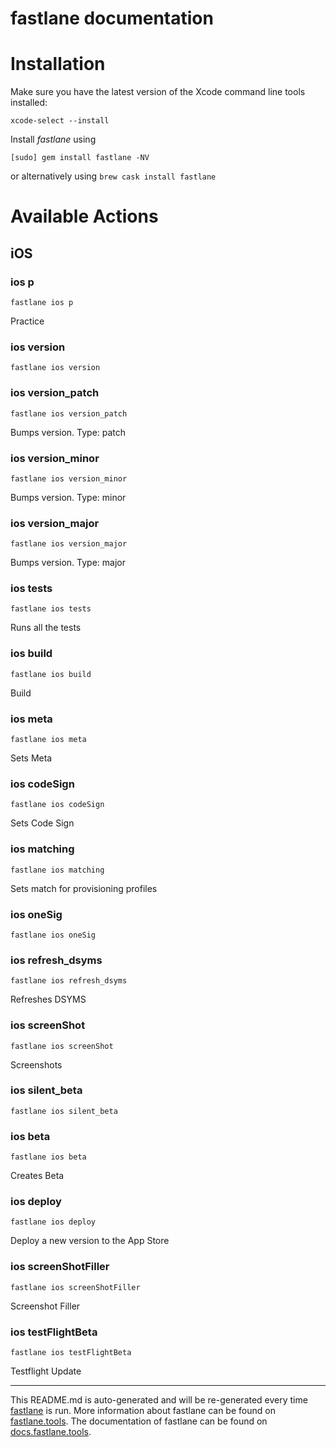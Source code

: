 fastlane documentation
================
# Installation

Make sure you have the latest version of the Xcode command line tools installed:

```
xcode-select --install
```

Install _fastlane_ using
```
[sudo] gem install fastlane -NV
```
or alternatively using `brew cask install fastlane`

# Available Actions
## iOS
### ios p
```
fastlane ios p
```
Practice
### ios version
```
fastlane ios version
```

### ios version_patch
```
fastlane ios version_patch
```
Bumps version. Type: patch
### ios version_minor
```
fastlane ios version_minor
```
Bumps version. Type: minor
### ios version_major
```
fastlane ios version_major
```
Bumps version. Type: major
### ios tests
```
fastlane ios tests
```
Runs all the tests
### ios build
```
fastlane ios build
```
Build
### ios meta
```
fastlane ios meta
```
Sets Meta
### ios codeSign
```
fastlane ios codeSign
```
Sets Code Sign
### ios matching
```
fastlane ios matching
```
Sets match for provisioning profiles
### ios oneSig
```
fastlane ios oneSig
```

### ios refresh_dsyms
```
fastlane ios refresh_dsyms
```
Refreshes DSYMS
### ios screenShot
```
fastlane ios screenShot
```
Screenshots
### ios silent_beta
```
fastlane ios silent_beta
```

### ios beta
```
fastlane ios beta
```
Creates Beta
### ios deploy
```
fastlane ios deploy
```
Deploy a new version to the App Store
### ios screenShotFiller
```
fastlane ios screenShotFiller
```
Screenshot Filler
### ios testFlightBeta
```
fastlane ios testFlightBeta
```
Testflight Update

----

This README.md is auto-generated and will be re-generated every time [fastlane](https://fastlane.tools) is run.
More information about fastlane can be found on [fastlane.tools](https://fastlane.tools).
The documentation of fastlane can be found on [docs.fastlane.tools](https://docs.fastlane.tools).
